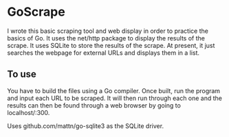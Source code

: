# GoScrape
I wrote this basic scraping tool and web display in order to practice the basics of Go. It uses the net/http package to display the results of the scrape. It uses SQLite to store the results of the scrape. At present, it just searches the webpage for external URLs and displays them in a list.

## To use
You have to build the files using a Go compiler. Once built, run the program and input each URL to be scraped. It will then run through each one and the results can then be found through a web browser by going to localhost/:300.

Uses github.com/mattn/go-sqlite3 as the SQLite driver.

